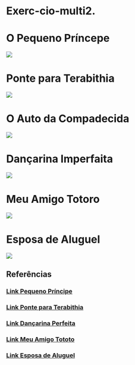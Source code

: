 # Exerc-cio-multi2.
<!DOCTYPE html>
<html>
    <head>
        <title>Galeria de Filmes</title>
    </head>
    <body>
        <h1>O Pequeno Príncepe</h1>
        <img src="https://upload.wikimedia.org/wikipedia/pt/thumb/f/f7/Le_Petit_Prince_2015.jpg/345px-Le_Petit_Prince_2015.jpg">
        <h1>Ponte para Terabithia</h1>
        <img src="https://upload.wikimedia.org/wikipedia/pt/b/bd/Bridgetoterabithiaposter.jpg">
        <h1>O Auto da Compadecida</h1>
        <img src="https://upload.wikimedia.org/wikipedia/pt/b/bf/O_auto_da_compadecida.jpg">
        <h1>Dançarina Imperfaita</h1>
        <img src="https://encrypted-tbn0.gstatic.com/images?q=tbn:ANd9GcQqI-9ybwu2wPdUtRr32Dwgg-gshb4rcHSvrNYAp0JlBYOlwr8C">
        <h1>Meu Amigo Totoro</h1>
        <img src="https://upload.wikimedia.org/wikipedia/pt/thumb/d/d0/Tonari_no_Totoro_p%C3%B4ster.png/360px-Tonari_no_Totoro_p%C3%B4ster.png">
        <h1>Esposa de Aluguel</h1>
        <img src="https://upload.wikimedia.org/wikipedia/pt/8/85/Esposa_de_Aluguel.jpg"> 
    </body>
    <footer>
        <h2>Referências</h2>
         <h3>
            <a href="https://pt.wikipedia.org/wiki/Le_Petit_Prince_(2015)" target="_blank">Link Pequeno Príncipe</a>
        </h3>
        <h3>
            <a href="https://pt.wikipedia.org/wiki/Bridge_to_Terabithia" target="_blank">Link Ponte para Terabithia</a>
        </h3>
        <h3>
            <a href="https://pt.wikipedia.org/wiki/O_Auto_da_Compadecida_(filme)" target="_blank"></a>
        </h3>
        <h3>
            <a href="https://pt.wikipedia.org/wiki/Work_It_(filme)" target="_blank">Link Dançarina Perfeita</a>
        </h3>
        <h3>
            <a href="https://pt.wikipedia.org/wiki/Tonari_no_Totoro" target="_blank">Link Meu Amigo Tototo</a>
        </h3>
        <h3>
            <a href="https://pt.wikipedia.org/wiki/Esposa_de_Aluguel" target="_blank">Link Esposa de Aluguel</a>
</html>
